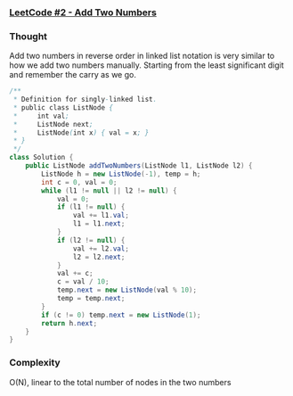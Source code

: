 ### [LeetCode #2 - Add Two Numbers](https://leetcode.com/problems/add-two-numbers/description/)

### Thought
Add two numbers in reverse order in linked list notation is very similar to how we add two numbers manually. Starting from the least significant digit and remember the carry as we go.
```java
/**
 * Definition for singly-linked list.
 * public class ListNode {
 *     int val;
 *     ListNode next;
 *     ListNode(int x) { val = x; }
 * }
 */
class Solution {
    public ListNode addTwoNumbers(ListNode l1, ListNode l2) {
        ListNode h = new ListNode(-1), temp = h;
        int c = 0, val = 0;
        while (l1 != null || l2 != null) {
            val = 0;
            if (l1 != null) {
                val += l1.val;
                l1 = l1.next;   
            }
            if (l2 != null) {
                val += l2.val;
                l2 = l2.next;   
            }
            val += c;
            c = val / 10;
            temp.next = new ListNode(val % 10);
            temp = temp.next;
        }
        if (c != 0) temp.next = new ListNode(1);
        return h.next;
    }
}
```


### Complexity 
O(N), linear to the total number of nodes in the two numbers

